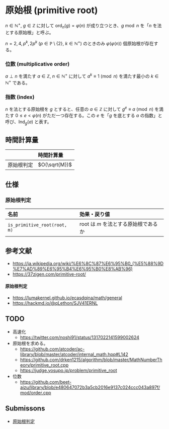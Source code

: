 # 原始根 (primitive root)

$n \in \mathbb{N}^+,\ g \in \mathbb{Z}$ に対して $\mathrm{ord}_n(g) = \varphi(n)$ が成り立つとき、$g \bmod n$ を「$n$ を法とする原始根」と呼ぶ。

$n = 2, 4, p^k, 2p^k$ ($p \in \mathbb{P} \setminus \lbrace 2 \rbrace,\ k \in \mathbb{N}^+$) のときのみ $\varphi(\varphi(n))$ 個原始根が存在する。


### 位数 (multiplicative order)

$a \perp n$ を満たす $a \in \mathbb{Z},\ n \in \mathbb{N}^+$ に対して $a^k \equiv 1 \pmod{n}$ を満たす最小の $k \in \mathbb{N}^+$ である。


### 指数 (index)

$n$ を法とする原始根を $g$ とすると、任意の $a \in \mathbb{Z}$ に対して $g^e \equiv a \pmod{n}$ を満たす $0 \leq e < \varphi(n)$ がただ一つ存在する。この $e$ を「$g$ を底とする $a$ の指数」と呼び、$\mathrm{Ind}_g(a)$ と表す。


## 時間計算量

||時間計算量|
|:--|:--|
|原始根判定|$O(\sqrt{M})$|


## 仕様

### 原始根判定

|名前|効果・戻り値|
|:--|:--|
|`is_primitive_root(root, m)`|$\mathrm{root}$ は $m$ を法とする原始根であるか|


## 参考文献

- https://ja.wikipedia.org/wiki/%E6%8C%87%E6%95%B0_(%E5%88%9D%E7%AD%89%E6%95%B4%E6%95%B0%E8%AB%96)
- https://37zigen.com/primitive-root/

#### 原始根判定
  - https://lumakernel.github.io/ecasdqina/math/general
  - https://hackmd.io/@qLethon/SJV41ERNL


## TODO

- 高速化
  - https://twitter.com/noshi91/status/1317022141599002624
- 原始根を求める。
  - https://github.com/atcoder/ac-library/blob/master/atcoder/internal_math.hpp#L142
  - https://github.com/drken1215/algorithm/blob/master/MathNumberTheory/primitive_root.cpp
  - https://judge.yosupo.jp/problem/primitive_root
- 位数
  - https://github.com/beet-aizu/library/blob/e480647072b3a5cb2016e9137c024ccc043a897f/mod/order.cpp


## Submissons

- [原始根判定](https://yukicoder.me/submissions/624631)

